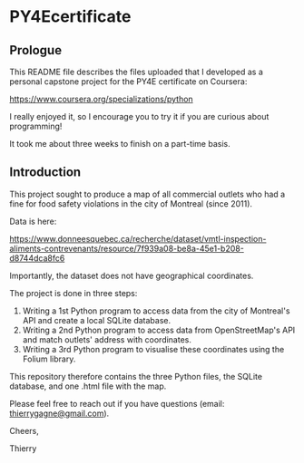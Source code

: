 # PY4Ecertificate

## Prologue

This README file describes the files uploaded that I developed as a personal capstone project for the PY4E certificate on Coursera:

https://www.coursera.org/specializations/python

I really enjoyed it, so I encourage you to try it if you are curious about programming! 

It took me about three weeks to finish on a part-time basis.

## Introduction

This project sought to produce a map of all commercial outlets who had a fine for food safety violations in the city of Montreal (since 2011).

Data is here:

https://www.donneesquebec.ca/recherche/dataset/vmtl-inspection-aliments-contrevenants/resource/7f939a08-be8a-45e1-b208-d8744dca8fc6

Importantly, the dataset does not have geographical coordinates.

The project is done in three steps:

1. Writing a 1st Python program to access data from the city of Montreal's API and create a local SQLite database.
2. Writing a 2nd Python program to access data from OpenStreetMap's API and match outlets' address with coordinates.
3. Writing a 3rd Python program to visualise these coordinates using the Folium library.

This repository therefore contains the three Python files, the SQLite database, and one .html file with the map.

Please feel free to reach out if you have questions (email: thierrygagne@gmail.com).

Cheers,

Thierry




